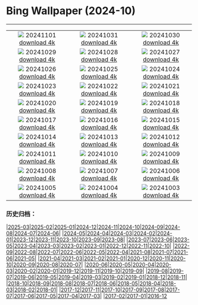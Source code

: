 # Bing Wallpaper (2024-10)
**************
| | | |
| :----: | :----: | :----: |
| ![](https://www.bing.com/th?id=OHR.LencoisMaranhao_EN-IN6380365409_1920x1080.jpg) 20241101 [download 4k](https://www.bing.com/th?id=OHR.LencoisMaranhao_EN-IN6380365409_UHD.jpg) | ![](https://www.bing.com/th?id=OHR.FireworksDiwali_EN-IN6255593826_1920x1080.jpg) 20241031 [download 4k](https://www.bing.com/th?id=OHR.FireworksDiwali_EN-IN6255593826_UHD.jpg) | ![](https://www.bing.com/th?id=OHR.HauntedEdinburgh_EN-IN2114348431_1920x1080.jpg) 20241030 [download 4k](https://www.bing.com/th?id=OHR.HauntedEdinburgh_EN-IN2114348431_UHD.jpg) |
| ![](https://www.bing.com/th?id=OHR.GreatOwl_EN-IN1904350496_1920x1080.jpg) 20241029 [download 4k](https://www.bing.com/th?id=OHR.GreatOwl_EN-IN1904350496_UHD.jpg) | ![](https://www.bing.com/th?id=OHR.PumpkinMist_EN-IN1738754206_1920x1080.jpg) 20241028 [download 4k](https://www.bing.com/th?id=OHR.PumpkinMist_EN-IN1738754206_UHD.jpg) | ![](https://www.bing.com/th?id=OHR.PolarBearHug_EN-IN1521700160_1920x1080.jpg) 20241027 [download 4k](https://www.bing.com/th?id=OHR.PolarBearHug_EN-IN1521700160_UHD.jpg) |
| ![](https://www.bing.com/th?id=OHR.GhostForest_EN-IN3485758200_1920x1080.jpg) 20241026 [download 4k](https://www.bing.com/th?id=OHR.GhostForest_EN-IN3485758200_UHD.jpg) | ![](https://www.bing.com/th?id=OHR.GoldenTempleIN_EN-IN0200918572_1920x1080.jpg) 20241025 [download 4k](https://www.bing.com/th?id=OHR.GoldenTempleIN_EN-IN0200918572_UHD.jpg) | ![](https://www.bing.com/th?id=OHR.BodieCalifornia_EN-IN0325721047_1920x1080.jpg) 20241024 [download 4k](https://www.bing.com/th?id=OHR.BodieCalifornia_EN-IN0325721047_UHD.jpg) |
| ![](https://www.bing.com/th?id=OHR.MadameSherriCastle_EN-IN8531009013_1920x1080.jpg) 20241023 [download 4k](https://www.bing.com/th?id=OHR.MadameSherriCastle_EN-IN8531009013_UHD.jpg) | ![](https://www.bing.com/th?id=OHR.MonsterDoor_EN-IN9699696476_1920x1080.jpg) 20241022 [download 4k](https://www.bing.com/th?id=OHR.MonsterDoor_EN-IN9699696476_UHD.jpg) | ![](https://www.bing.com/th?id=OHR.AutumnCypress_EN-IN6952918183_1920x1080.jpg) 20241021 [download 4k](https://www.bing.com/th?id=OHR.AutumnCypress_EN-IN6952918183_UHD.jpg) |
| ![](https://www.bing.com/th?id=OHR.SmilingSloth_EN-IN6528412181_1920x1080.jpg) 20241020 [download 4k](https://www.bing.com/th?id=OHR.SmilingSloth_EN-IN6528412181_UHD.jpg) | ![](https://www.bing.com/th?id=OHR.DenderaTemple_EN-IN5970079053_1920x1080.jpg) 20241019 [download 4k](https://www.bing.com/th?id=OHR.DenderaTemple_EN-IN5970079053_UHD.jpg) | ![](https://www.bing.com/th?id=OHR.CentralParkAutumn_EN-IN5680267984_1920x1080.jpg) 20241018 [download 4k](https://www.bing.com/th?id=OHR.CentralParkAutumn_EN-IN5680267984_UHD.jpg) |
| ![](https://www.bing.com/th?id=OHR.KochiaJapan_EN-IN5650335355_1920x1080.jpg) 20241017 [download 4k](https://www.bing.com/th?id=OHR.KochiaJapan_EN-IN5650335355_UHD.jpg) | ![](https://www.bing.com/th?id=OHR.FossilsDorset_EN-IN8166306282_1920x1080.jpg) 20241016 [download 4k](https://www.bing.com/th?id=OHR.FossilsDorset_EN-IN8166306282_UHD.jpg) | ![](https://www.bing.com/th?id=OHR.MaraMigration_EN-IN7701830094_1920x1080.jpg) 20241015 [download 4k](https://www.bing.com/th?id=OHR.MaraMigration_EN-IN7701830094_UHD.jpg) |
| ![](https://www.bing.com/th?id=OHR.CocoBeach_EN-IN4417301861_1920x1080.jpg) 20241014 [download 4k](https://www.bing.com/th?id=OHR.CocoBeach_EN-IN4417301861_UHD.jpg) | ![](https://www.bing.com/th?id=OHR.AlcazarSeville_EN-IN3915163511_1920x1080.jpg) 20241013 [download 4k](https://www.bing.com/th?id=OHR.AlcazarSeville_EN-IN3915163511_UHD.jpg) | ![](https://www.bing.com/th?id=OHR.DussehraMysore_EN-IN0426603332_1920x1080.jpg) 20241012 [download 4k](https://www.bing.com/th?id=OHR.DussehraMysore_EN-IN0426603332_UHD.jpg) |
| ![](https://www.bing.com/th?id=OHR.QuebecDuck_EN-IN6498950304_1920x1080.jpg) 20241011 [download 4k](https://www.bing.com/th?id=OHR.QuebecDuck_EN-IN6498950304_UHD.jpg) | ![](https://www.bing.com/th?id=OHR.SoranoItaly_EN-IN0546705889_1920x1080.jpg) 20241010 [download 4k](https://www.bing.com/th?id=OHR.SoranoItaly_EN-IN0546705889_UHD.jpg) | ![](https://www.bing.com/th?id=OHR.AspensColorado_EN-IN9587734366_1920x1080.jpg) 20241009 [download 4k](https://www.bing.com/th?id=OHR.AspensColorado_EN-IN9587734366_UHD.jpg) |
| ![](https://www.bing.com/th?id=OHR.MototiOctopus_EN-IN8264456645_1920x1080.jpg) 20241008 [download 4k](https://www.bing.com/th?id=OHR.MototiOctopus_EN-IN8264456645_UHD.jpg) | ![](https://www.bing.com/th?id=OHR.ElbePhilharmonic_EN-IN7738424525_1920x1080.jpg) 20241007 [download 4k](https://www.bing.com/th?id=OHR.ElbePhilharmonic_EN-IN7738424525_UHD.jpg) | ![](https://www.bing.com/th?id=OHR.CoyoteGulch_EN-IN7315826699_1920x1080.jpg) 20241006 [download 4k](https://www.bing.com/th?id=OHR.CoyoteGulch_EN-IN7315826699_UHD.jpg) |
| ![](https://www.bing.com/th?id=OHR.ElephantTeacher_EN-IN6887174228_1920x1080.jpg) 20241005 [download 4k](https://www.bing.com/th?id=OHR.ElephantTeacher_EN-IN6887174228_UHD.jpg) | ![](https://www.bing.com/th?id=OHR.EuropaMoon_EN-IN7952428847_1920x1080.jpg) 20241004 [download 4k](https://www.bing.com/th?id=OHR.EuropaMoon_EN-IN7952428847_UHD.jpg) | ![](https://www.bing.com/th?id=OHR.TajMahalReflection_EN-IN4245237170_1920x1080.jpg) 20241003 [download 4k](https://www.bing.com/th?id=OHR.TajMahalReflection_EN-IN4245237170_UHD.jpg) |

### 历史归档：

|[2025-03](/../2025-03/2025-03.md)|[2025-02](/../2025-02/2025-02.md)|[2025-01](/../2025-01/2025-01.md)|[2024-12](/../2024-12/2024-12.md)|[2024-11](/../2024-11/2024-11.md)|[2024-10](/2024-10.md)|[2024-09](/../2024-09/2024-09.md)|[2024-08](/../2024-08/2024-08.md)|[2024-07](/../2024-07/2024-07.md)|[2024-06](/../2024-06/2024-06.md)|
|[2024-05](/../2024-05/2024-05.md)|[2024-04](/../2024-04/2024-04.md)|[2024-03](/../2024-03/2024-03.md)|[2024-02](/../2024-02/2024-02.md)|[2024-01](/../2024-01/2024-01.md)|[2023-12](/../2023-12/2023-12.md)|[2023-11](/../2023-11/2023-11.md)|[2023-10](/../2023-10/2023-10.md)|[2023-09](/../2023-09/2023-09.md)|[2023-08](/../2023-08/2023-08.md)|
|[2023-07](/../2023-07/2023-07.md)|[2023-06](/../2023-06/2023-06.md)|[2023-05](/../2023-05/2023-05.md)|[2023-04](/../2023-04/2023-04.md)|[2023-03](/../2023-03/2023-03.md)|[2023-02](/../2023-02/2023-02.md)|[2023-01](/../2023-01/2023-01.md)|[2022-12](/../2022-12/2022-12.md)|[2022-11](/../2022-11/2022-11.md)|[2022-10](/../2022-10/2022-10.md)|
|[2022-09](/../2022-09/2022-09.md)|[2022-08](/../2022-08/2022-08.md)|[2022-07](/../2022-07/2022-07.md)|[2022-06](/../2022-06/2022-06.md)|[2022-05](/../2022-05/2022-05.md)|[2022-04](/../2022-04/2022-04.md)|[2021-08](/../2021-08/2021-08.md)|[2021-07](/../2021-07/2021-07.md)|[2021-06](/../2021-06/2021-06.md)|[2021-05](/../2021-05/2021-05.md)|
|[2021-04](/../2021-04/2021-04.md)|[2021-03](/../2021-03/2021-03.md)|[2021-02](/../2021-02/2021-02.md)|[2021-01](/../2021-01/2021-01.md)|[2020-12](/../2020-12/2020-12.md)|[2020-11](/../2020-11/2020-11.md)|[2020-10](/../2020-10/2020-10.md)|[2020-09](/../2020-09/2020-09.md)|[2020-08](/../2020-08/2020-08.md)|[2020-07](/../2020-07/2020-07.md)|
|[2020-06](/../2020-06/2020-06.md)|[2020-05](/../2020-05/2020-05.md)|[2020-04](/../2020-04/2020-04.md)|[2020-03](/../2020-03/2020-03.md)|[2020-02](/../2020-02/2020-02.md)|[2020-01](/../2020-01/2020-01.md)|[2019-12](/../2019-12/2019-12.md)|[2019-11](/../2019-11/2019-11.md)|[2019-10](/../2019-10/2019-10.md)|[2019-09](/../2019-09/2019-09.md)|
|[2019-08](/../2019-08/2019-08.md)|[2019-07](/../2019-07/2019-07.md)|[2019-06](/../2019-06/2019-06.md)|[2019-05](/../2019-05/2019-05.md)|[2019-04](/../2019-04/2019-04.md)|[2019-03](/../2019-03/2019-03.md)|[2019-02](/../2019-02/2019-02.md)|[2019-01](/../2019-01/2019-01.md)|[2018-12](/../2018-12/2018-12.md)|[2018-11](/../2018-11/2018-11.md)|
|[2018-10](/../2018-10/2018-10.md)|[2018-09](/../2018-09/2018-09.md)|[2018-08](/../2018-08/2018-08.md)|[2018-07](/../2018-07/2018-07.md)|[2018-06](/../2018-06/2018-06.md)|[2018-05](/../2018-05/2018-05.md)|[2018-04](/../2018-04/2018-04.md)|[2018-03](/../2018-03/2018-03.md)|[2018-02](/../2018-02/2018-02.md)|[2018-01](/../2018-01/2018-01.md)|
|[2017-12](/../2017-12/2017-12.md)|[2017-11](/../2017-11/2017-11.md)|[2017-10](/../2017-10/2017-10.md)|[2017-09](/../2017-09/2017-09.md)|[2017-08](/../2017-08/2017-08.md)|[2017-07](/../2017-07/2017-07.md)|[2017-06](/../2017-06/2017-06.md)|[2017-05](/../2017-05/2017-05.md)|[2017-04](/../2017-04/2017-04.md)|[2017-03](/../2017-03/2017-03.md)|
|[2017-02](/../2017-02/2017-02.md)|[2017-01](/../2017-01/2017-01.md)|[2016-12](/../2016-12/2016-12.md)